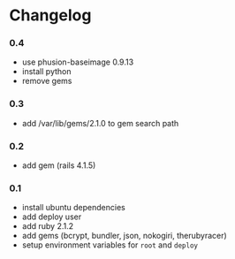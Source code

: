 # Changelog

### 0.4

* use phusion-baseimage 0.9.13
* install python
* remove gems

### 0.3

* add /var/lib/gems/2.1.0 to gem search path

### 0.2

* add gem (rails 4.1.5)

### 0.1

* install ubuntu dependencies
* add deploy user
* add ruby 2.1.2
* add gems (bcrypt, bundler, json, nokogiri, therubyracer)
* setup environment variables for `root` and `deploy`
